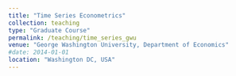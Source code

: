 ```yaml
---
title: "Time Series Econometrics"
collection: teaching
type: "Graduate Course"
permalink: /teaching/time_series_gwu
venue: "George Washington University, Department of Economics"
#date: 2014-01-01
location: "Washington DC, USA"
---
```



